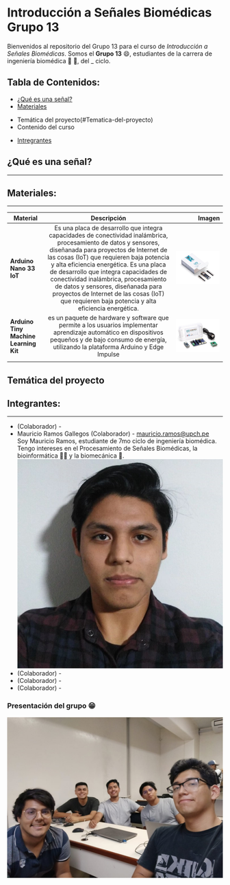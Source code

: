 # Introducción a Señales Biomédicas Grupo 13

Bienvenidos al repositorio del Grupo 13 para el curso de *Introducción a Señales Biomédicas*. Somos el **Grupo 13** :smile:, estudiantes de la carrera de ingeniería biomédica :dna: :microscope:, del _ ciclo. 


## Tabla de Contenidos:
* [¿Qué es una señal?](#¿qué-es-una-señal)
* [Materiales](#materiales)
- Temática del proyecto(#Tematica-del-proyecto)
- Contenido del curso
* [Intregrantes](#integrantes)

## ¿Qué es una señal?
---

## Materiales:
---
|Material    | Descripción  | Imagen |
| ---------- |:------------:|-------:|
|**Arduino Nano 33 IoT**| Es una placa de desarrollo que integra capacidades de conectividad inalámbrica, procesamiento de datos y sensores, diseñanada para proyectos de Internet de las cosas (IoT) que requieren baja potencia y alta eficiencia energética. Es una placa de desarrollo que integra capacidades de conectividad inalámbrica, procesamiento de datos y sensores, diseñanada para proyectos de Internet de las cosas (IoT) que requieren baja potencia y alta eficiencia energética.| ![ArduinoNano](Imagenes/Arduino%20Nano%20IoT.jpg)
|**Arduino Tiny Machine Learning Kit**| es un paquete de hardware y software que permite a los usuarios implementar aprendizaje automático en dispositivos pequeños y de bajo consumo de energía, utilizando la plataforma Arduino y Edge Impulse|![ArduinoTiny](Imagenes/Arduino%20Tiny%20Machine.jpg)|
||||

## Temática del proyecto


## Integrantes:
---
- (Colaborador) -
- Mauricio Ramos Gallegos (Colaborador) - mauricio.ramos@upch.pe\
    Soy Mauricio Ramos, estudiante de 7mo ciclo de ingeniería biomédica. Tengo intereses en el Procesamiento de Señales Biomédicas, la bioinformática :man_technologist: y la biomecánica :mechanical_arm:. 
![Mauricio Ramos](Imagenes/Fotos_Integrantes/MauricioRamos.jpg) 
- (Colaborador) -
- (Colaborador) -
- (Colaborador) -

### Presentación del grupo :grin:
![FotoGrupo](Imagenes/Foto_Grupal.jpg)
